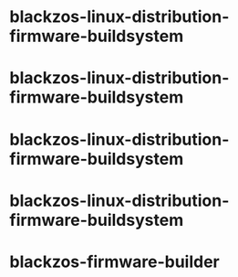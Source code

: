# blackzos-linux-distribution-firmware-buildsystem
# blackzos-linux-distribution-firmware-buildsystem
# blackzos-linux-distribution-firmware-buildsystem
# blackzos-linux-distribution-firmware-buildsystem
# blackzos-firmware-builder
